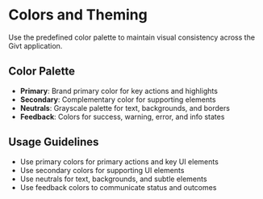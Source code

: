 # Colors and Theming

Use the predefined color palette to maintain visual consistency across the Givt application.

## Color Palette

- **Primary**: Brand primary color for key actions and highlights
- **Secondary**: Complementary color for supporting elements
- **Neutrals**: Grayscale palette for text, backgrounds, and borders
- **Feedback**: Colors for success, warning, error, and info states

## Usage Guidelines

- Use primary colors for primary actions and key UI elements
- Use secondary colors for supporting UI elements
- Use neutrals for text, backgrounds, and subtle elements
- Use feedback colors to communicate status and outcomes
